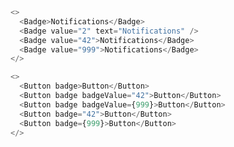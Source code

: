 ```js
<>
  <Badge>Notifications</Badge>
  <Badge value="2" text="Notifications" />
  <Badge value="42">Notifications</Badge>
  <Badge value="999">Notifications</Badge>
</>
```
```js
<>
  <Button badge>Button</Button>
  <Button badge badgeValue="42">Button</Button>
  <Button badge badgeValue={999}>Button</Button>
  <Button badge="42">Button</Button>
  <Button badge={999}>Button</Button>
</>
```

<style>
  span.badge {
    margin-right: 40px;
  }
  .btn.badge {
    margin-right: 30px;
  }
</style>